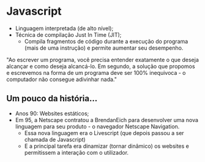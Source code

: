 # Javascript

- Linguagem interpretada (de alto nível);
- Técnica de compilação Just In Time (JIT);
  - Compila fragmentos de código durante a execução do programa (mais de uma instrução) e permite aumentar seu desempenho.
  
"Ao escrever um programa, você precisa entender exatamente o que deseja alcançar e como deseja alcancá-lo. Em segundo, a solução que propomos e escrevemos na forma de um programa deve ser 100% inequivoca - o computador não consegue adivinhar nada."

## Um pouco da história...
- Anos 90: Websites estáticos;
- Em 95, a Netscape contratou a BrendanEich para desenvolver uma nova linguagem para seu produto - o navegador Netscape Navigation.
  - Essa nova linguagem era o Livescript (que depois passou a ser chamada de Javascript)
  - E a principal tarefa era dinamizar (tornar dinâmico) os websites e permitissem a interação com o utilizador.